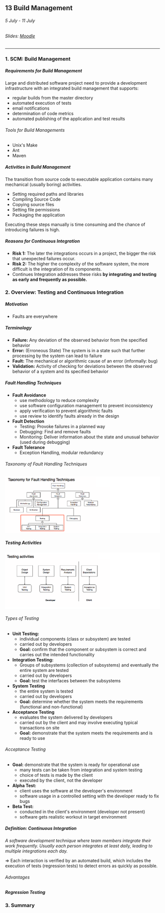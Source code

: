 ## 13 Build Management

###### 5 July - 11 July

###### Slides: [Moodle](https://www.moodle.tum.de/mod/resource/view.php?id=601002)

---

### 1. SCM: Build Management

##### Requirements for Build Management

Large and distributed software project need to provide a development infrastructure with an integrated build management that supports:

* regular builds from the master directory
* automated execution of tests
* email notifications
* determination of code metrics
* automated publishing of the application and test results

###### Tools for Build Managements

* Unix's Make
* Ant 
* Maven

##### Activities in Build Management

The transition from source code to executable application contains many mechanical \(usually boring\) activities.

* Setting required paths and libraries
* Compiling Source Code
* Copying source files
* Setting file permissions
* Packaging the application

Executing these steps manually is time consuming and the chance of introducing failures is high.

##### Reasons for Continuous Integration

* **Risk 1:** The later the integrations occurs in a project, the bigger the risk that unexpected failures occur.
* **Risk 2:** The higher the complexity of the software system, the more difficult is the integration of its components.
* Continues Integration addresses these risks **by integrating and testing as early and frequently as possible.**

### 2. Overview: Testing and Continuous Integration

##### Motivation

* Faults are everywhere

##### Terminology

* **Failure:** Any deviation of the observed behavior from the specified behavior
* **Error:** \(Erroneous State\) The system is in a state such that further processing by the system can lead to failure
* **Fault:** The mechanical or algorithmic cause of an error \(informally: bug\)
* **Validation:** Activity of checking for deviations between the observed behavior of a system and its specified behavior

##### Fault Handling Techniques

* **Fault Avoidance**
  * use methodology to reduce complexity
  * use software configuration management to prevent inconsistency
  * apply verification to prevent algorithmic faults
  * use review to identify faults already in the design
* **Fault Detection**
  * Testing: Provoke failures in a planned way
  * Debugging: Find and remove faults
  * Monitoring: Deliver information about the state and unusual behavior \(used during debugging\)
* **Fault Tolerance**
  * Exception Handling, modular redundancy

###### Taxonomy of Fault Handling Techniques

![](/assets/fault_handling_techniques.png)

##### Testing Activities

![](/assets/testing_activities.png)

###### Types of Testing

* **Unit Testing:**
  * individual components \(class or subsystem\) are tested
  * carried out by developers
  * **Goal:** confirm that the component or subsystem is correct and carries out the intended functionality
* **Integration Testing:**
  * Groups of subsystems \(collection of subsystems\) and eventually the entire system are tested
  * carried out by developers
  * **Goal:** test the interfaces between the subsystems
* **System Testing**
  * the entire system is tested
  * carried out by developers
  * **Goal:** determine whether the system meets the requirements \(functional and non-functional\)
* **Acceptance Testing**
  * evaluates the system delivered by developers
  * carried out by the client and may involve executing typical transactions on site
  * **Goal:** demonstrate that the system meets the requirements and is ready to use

###### Acceptance Testing

* **Goal:** demonstrate that the system is ready for operational use
  * many tests can be taken from integration and system testing
  * choice of tests is made by the client
  * executed by the client, not the developer
* **Alpha Test:**
  * client uses the software at the developer's environment
  * software usage in a controlled setting with the developer ready to fix bugs
* **Beta Test:**
  * conducted in the client's environment \(developer not present\)
  * software gets realistic workout in target environment

##### Definition: Continuous Integration

_A software development technique where team members integrate their work frequently. Usually each person integrates at least daily, leading to multiple integrations each day._

=&gt; Each interaction is verified by an automated build, which includes the execution of tests \(regression tests\) to detect errors as quickly as possible.

###### Advantages

##### Regression Testing 

### 3. Summary



